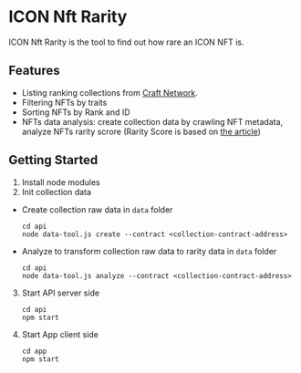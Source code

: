 # ICON Nft Rarity
ICON Nft Rarity is the tool to find out how rare an ICON NFT is. 

## Features
- Listing ranking collections from [Craft Network](https://craft.network/). 
- Filtering NFTs by traits
- Sorting NFTs by Rank and ID
- NFTs data analysis: create collection data by crawling NFT metadata, analyze NFTs rarity scrore (Rarity Score is based on [the article](https://raritytools.medium.com/ranking-rarity-understanding-rarity-calculation-methods-86ceaeb9b98c))


## Getting Started
1. Install node modules
2. Init collection data
- Create collection raw data in `data` folder
    ```
    cd api
    node data-tool.js create --contract <collection-contract-address>
    ```
- Analyze to transform collection raw data to rarity data in `data` folder
    ```
    cd api
    node data-tool.js analyze --contract <collection-contract-address>
    ```
3. Start API server side 
    ```
    cd api
    npm start
    ```

4. Start App client side
    ```
    cd app
    npm start
    ```
    



